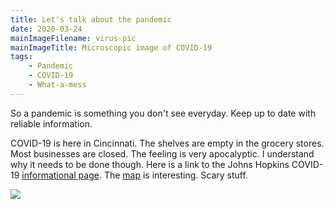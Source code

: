 ```yaml
---
title: Let's talk about the pandemic
date: 2020-03-24
mainImageFilename: virus-pic
mainImageTitle: Microscopic image of COVID-19
tags:
    - Pandemic
    - COVID-19
    - What-a-mess
---
```

So a pandemic is something you don't see everyday. Keep up to date with reliable information. 

COVID-19 is here in Cincinnati. The shelves are empty in the grocery stores. Most businesses are closed. The feeling is very apocalyptic. I understand why it needs to be done though. Here is a link to the Johns Hopkins COVID-19 [informational page](https://coronavirus.jhu.edu). The [map](https://coronavirus.jhu.edu/map.html) is interesting. Scary stuff. 


![](https://res.cloudinary.com/paulportfolio/image/upload/c_fit,q_auto,f_auto,dpr_auto/v1575916808/Signature/Paul-Applegate-blog-maybe-last.png)